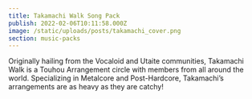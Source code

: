 ```yaml
---
title: Takamachi Walk Song Pack
publish: 2022-02-06T10:11:58.000Z
image: /static/uploads/posts/takamachi_cover.png
section: music-packs
---
```


Originally hailing from the Vocaloid and Utaite communities, Takamachi Walk is a Touhou Arrangement circle with members from all around the world. Specializing in Metalcore and Post-Hardcore, Takamachi’s arrangements are as heavy as they are catchy!
